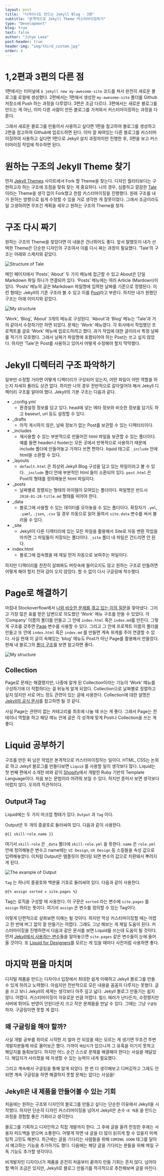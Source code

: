 ```yaml
---
layout: post
title:  "디자이너도 만드는 Jekyll Blog - 3편"
subtitle: "본격적으로 Jekyll Theme 커스터마이징하기"
type: "Development"
blog: true
text: false
author: "Jihye Leee"
post-header: true
header-img: "img/third_custom.jpg"
order: 4
---
```


# 1,2편과 3편의 다른 점

1편에서는 터미널에 `$ jekyll new my-awesome-site` 코드를 쳐서 완전히 새로운 블로그를 로컬에 생성했다. 2편에서는 1편에서 생성한 `my-awesome-site` 폴더를 Github 저장소에  Push 하는 과정을 다루었다. 3편은 조금 다르다. 3편에서는 새로운 블로그를 만드는 게 아닌, 이미 다른 사람이 만든 블로그를 가져와서 커스터마이징하는 과정을 다룬다.

그래서 새로운 블로그를 만들어서 사용하고 싶다면 1편을 참고하여 블로그를 생성하고 2편을 참고하여 Github에 업로드하면 된다. 이미 잘 짜여있는 다른 블로그를 커스터마이징하여 사용하고 싶다면 1편으로 Jekyll 설치 과정까지만 진행한 후, 3편을 보고 커스터마이징 작업에 착수하면 된다.

# 원하는 구조의 Jekyll Theme 찾기
먼저 [Jekyll Themes](http://jekyllthemes.org/) 사이트에서 Fork 할 Theme을 찾는다. 디자인 퀄리티보다는 구현하고자 하는 구조에 초점을 맞춰 찾는 게 중요하다. 나의 경우, 심플하고 깔끔한 [Tale](https://github.com/chesterhow/tale) 이라는 Theme을 생각 없이 Fork했고 한참 커스터마이징을 진행했다. 원래 구조를 내가 원하는 방향으로 쉽게 수정할 수 있을 거로 생각한 게 잘못이었다. 그래서 조금이라도 덜 고생하려면 무조건 계획을 세우고 원하는 구조의 Theme을 찾자.

# 구조 다시 짜기
원하는 구조의 Theme을 찾았다면 이 내용은 건너뛰어도 좋다. 앞서 말했듯이 내가 선택한 Theme은 단순한 디자인의 구조여서 이를 다시 짜는 과정이 필요했다. ‘Tale’의 구조는 아래와 스케치와 같았다.

![Structure of Tale](./img/structure_tale.png)

메인 페이지에서 ‘Posts’, ‘About’ 두 가지 메뉴에 접근할 수 있고 About은 단일 Markdown 파일 하나가 연결되어 있다. ‘Posts’ 메뉴에는 여러 Article (Mardown)이 있다. ‘Posts’ 메뉴의 글은 Markdown 파일명에 입력한 날짜를 기준으로 정렬된다. 이런 형태는 Jekyll의 기존 구조라 볼 수 있고 이를 [Post](http://jekyllrb-ko.github.io/docs/posts/)라고 부른다. 하지만 내가 원했던 구조는 아래 이미지와 같았다.

![My structure](./img/structure_mine.png)

‘Work’, ‘Blog’, ‘About’ 3개의 메뉴로 구성된다. ‘About’과 ‘Blog’ 메뉴는 ‘Tale’과 거의 같아서 수정하기만 하면 되었다.
문제는 ‘Work’ 메뉴였다. 각 회사에서 작업했던 프로젝트를 글로 ‘Work’ 메뉴에 업로드하려고 했다. 과거 작업에 대한 글이라서 특정 날짜를 적기가 모호했다. 그래서 날짜가 파일명에 포함되어야 하는 Post는 쓰고 싶지 않았다. 하지만 ’Tale’은 Post를 사용하고 있어서 어떻게 수정해야 할지 막막했다.

# Jekyll 디렉터리 구조 파악하기
일부만 수정할 거라면 어떻게 디렉터리가 구성되어 있는지, 어떤 파일이 어떤 역할을 하는지 자세히 몰라도 상관 없다. 하지만 나의 경우 전반적으로 갈아엎어야 해서 Jekyll 디렉터리 구조를 알아야 했다. Jekyll의 기본 구조는 다음과 같다.

- _config.yml
	- 환경설정 정보를 담고 있다. head에 넣는 메타 정보와 비슷한 정보를 담기도 하고 baseurl, url 등도 설정할 수 있다.
- _drafts
	- 아직 게시하지 않은, 날짜 정보가 없는 Post를 보관할 수 있는 디렉터리이다.
- _includes
	- 재사용할 수 있는 부분적으로 만들어진 html 파일을 보관할 수 있는 폴더이다. 예를 들면 header나 footer는 모든 곳에서 반복적으로 사용하기 때문에 include 폴더에 만들어놓고 가져다 쓰면 편하다. liquid 태그로 `_include`  안에 html을 소환할 수 있다.
- _layouts
	- `default.html` 은  최상위 Jekyll Blog 구성을 담고 있는 파일이라고 볼 수 있다. `_include`  폴더 안에 부분적인 html 들이 소환되어 있다. `post.html` 은 Post의 형태를 정의해놓은 html 파일이다. 
- _posts
	- 날짜별로 정렬되는 형태의 아이템이 모여있는 폴더이다. 파일명은 반드시 `2018-01-28-title.md`  형태를 띠어야 한다.
- _data
	- 블로그에 사용할 수 있는 데이터를 모아놓을 수 있는 폴더이다. 확장자가 `.yml`, `.yaml`, `.json`, `.csv`  일 경우 자동으로 읽어 들여서 `site.data`  변수를 써서 불러올 수 있다.
- _site
	- Jekyll이 다른 디렉터리에 있는 모든 파일을 활용해서 Site로 자동 변환 작업을 마치면 그 파일들이 저장되는 폴더이다. `_site` 폴더 내 파일은 건드리면 안 된다.   
- index.html
	- 블로그에 접속했을 때 제일 먼저 자동으로 보여주는 파일이다.

하지만 디렉터리를 찬찬히 살펴봐도 머릿속에 들어오지도 않고 원하는 구조로 만들려면 어떻게 해야 할지 전혀 감이 오지 않았다. 할 수 없이 다시 구글링에 착수했다.

# Page로 해결하기
마침내 Stockoverflow에서 [나와 비슷한 문제를 겪고 있는 이의 질문](https://stackoverflow.com/questions/17118551/generating-a-list-of-pages-not-posts-in-a-given-category/17913214#17913214)을 찾아냈다. 그리고 가장 많은 표를 받은 답변으로 의도했던 ‘Work' 메뉴 구조를 만들 수 있었다. 각 ‘Company' 이름의 폴더를 만들고 그 안에 `index.html` 혹은 `index.md`를 만든다. 그렇게 구조를 갖추면 [Page](http://jekyllrb-ko.github.io/docs/pages/) 변수를 사용할 수 있다. 그리고 그 안에 프로젝트 이름의 폴더를 만들고 또 안에 `index.html` 혹은 `index.md` 를 만들면 계속 위계를 주어 연결할 수 있다. 사실 현재 이 글이 속해있는 ‘blog’ 메뉴도 Post가 아닌 Page를 활용해서 만들었다. 현재 내 블로그의 [폴더 구조](https://github.com/iamleejihye/iamleejihye.github.io/tree/master/blog)를 보면 참고하면 좋다.

![My structure](./img/page_structure_example.png)

## Collection
Page로 문제는 해결했지만, 나중에 알게 된 Collection이라는 기능이 ‘Work’ 메뉴를 구성하기에 더 적합하다는 걸 뒤늦게 알게 되었다. Collection으로 날짜별로 정렬하고 싶지 않지만 서로 어느 정도 관련이 있는 글에 사용한다. Collection에 대한 설명은 [Jekyll의 공식 문서](http://jekyllrb-ko.github.io/docs/collections/)를 참고하면 될 것 같다.

사실 Page는 관련이 없는 카테고리를 최초에 나눌 때 쓰는 게 좋다. 그래서 Page는 컨테이너 역할을 하고 해당 메뉴 안에 글은 각 성격에 맞게 Post나 Collection을 쓰는 게 좋다.

# Liquid 공부하기
구조를 만든 뒤 남은 작업은 본격적으로 커스터마이징하는 일이다. HTML, CSS는 논외로 하고 Jekyll 블로그를 만들다보면  `Liquid` 를 사용할 일이 생각보다 많다. Liquid는 첫 번째 편에서 소개한 바와 같이 [Shopify](https://www.shopify.com)에서 개발한 Ruby 기반의 Template Language이다. 처음 보는 문법이라 어려워 보일 수 있다. 하지만 뜯어서 보면 생각보다 어렵지 않다. 오히려 직관적이다.

## Output과 Tag
Liquid에는 두 가지 마크업 형태가 있다. `Output` 과 `Tag` 이다.

Output은 두 개의 중괄호로 둘러싸여 있다. 다음과 같이 사용한다.

`@{{ skill-role.name }}`

여기서 `skill-role` 은 `_data` 폴더에 `skill-role.yml` 을 뜻한다.  `name` 은 `role.yml`  안에 정의해놓은 변수고 name에는 `UI Design`, `UX Design` 등 스킬들을 속성 값으로 입력해놓았다. 이처럼 Output은 템플릿이 렌더링 되면 변수의 값으로 치환돼서 뿌려지게 된다.

![The example of Output](./img/liquid_output_example.png)

 `Tag` 는 하나의 중괄호와 백분율 기호로 둘러싸여 있다. 다음과 같이 사용한다.

`@{% assign sorted = site.pages %}`

Tag는 로직을 구성할 때 사용한다. 이 구문은 `sorted` 라는 변수에 `site.pages` 를 `assign` 하라는 뜻이다. 여기서 `assign` 은 변수를 정의할 수 있는 Tag이다.
 
이렇게 단편적으로 살펴보면 이해는 될 것이다. 하지만 막상 커스터마이징할 때는 어렵고 한 번에 버그 없이 잘 만들기는 어렵다. 그래도 그냥 해보는 게 제일 도움이 된다. 커스터마이징을 진행하면서 다음과 같은 문서를 보면 Liquid를 쓰는데 도움이 될 것이다. 먼저 [Jekyll에서 사용하는 변수](http://jekyllrb-ko.github.io/docs/variables/)들을 알아놓으면 `site.pages`  같은 변수들이 눈에 들어올 것이다. 또 [Liquid for Designers](https://github.com/Shopify/liquid/wiki/Liquid-for-Designers)를 모르는 게 있을 때마다 사전처럼 사용하면 좋다.

# 마지막 편을 마치며
디지털 제품을 만드는 디자이너 입장에서 최대한 쉽게 이해하고 Jekyll 블로그를 만들 수 있게 하려고 노력했다. 아쉽지만 전반적으로 모든 내용을 꼼꼼히 다루지는 못했다. 글을 쓰고 보니 Jekyll의 세계는 생각보다 아주 깊고 넓다. Jekyll 블로그 만들기는 쉽지 않다. 어렵다. 커스터마이징이 자유로운 만큼 어렵다. 빌드 에러가 난다든지, 수정했지만 서버에 뛰어도 반영이 안된다든지 크고 작은 문제들을 만날 수 있다. 그때는 그냥 `구글링`하자. 구글링이면 못할 게 없다.

## 왜 구글링을 해야 할까?
사실 개발 공부를 취미로 시작한 지 얼마 안 되었을 때는 모르는 게 생기면 무조건 주변 개발자분들께 바로 물어보곤 했다. 가까이 `해답지`가 있으니까 그 유혹을 이기지 못하고 해답지를 들춰보았다. 하지만 어느 순간 스스로 문제를 해결해야 한다는 사실을 깨달았다. 해답지가 사라졌을 때 자생할 수 있는 능력이 내게 필요했다.

그리고 계속해서 구글링을 통해 알게 되었다. 한 번 더 생각해보고 디버깅하고 그래도 안 되면 계속 구글링을 하면 해결하지 못할 문제는 없다는 사실을!

## Jekyll은 내 제품을 만들어볼 수 있는 기회
처음에는 원하는 구조와 디자인의 블로그를 만들고 싶다는 단순한 이유에서 Jekyll을 시작했다. 하지만 단순히 디자인 커스터마이징을 넘어서 Jekyll은 손수 `내 제품` 을 만드는 과정을 경험할 좋은 기회라고 생각한다.

블로그를 기획하고 디자인하고 직접 개발까지 한다. 그 후에 글을 올려 런칭한 후에는 사용자 피드백을 받으며 소통한다. 어떻게 하면 내 글을 더 많이 읽히게 할 수 있을지 마케팅적 고민도 해본다. 최근에는 글을 기다리는 사람들을 위해 `COMING SOON`  태그를 달아서 예고하는 기능을 추가하기도 했다. 다음에는 해당 글을 기다리는 분들을 위해 메일 구독 기능도 추가할 생각이다.

비개발자인 디자이너가 제품을 온전히 처음부터 끝까지 만들 기회는 흔치 않다. 넘어야 할 벽이 조금은 있지만, Jekyll로 블로그 만들기를 적극적으로 추천해보며 글을 마친다.
